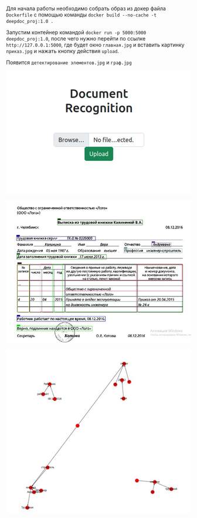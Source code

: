 Для начала работы необходимо собрать образ из докер файла `Dockerfile` с помощью команды `docker build --no-cache -t deepdoc_proj:1.0 .`  

Запустим контейнер командой `docker run -p 5000:5000 deepdoc_proj:1.0`, после чего нужно перейти по ссылке `http://127.0.0.1:5000`, где будет окно `главная.jpg` и  вставить картинку `приказ.jpg` и нажать кнопку действия `upload`.  

Появится `детектирование элементов.jpg` и `граф.jpg`  



![главная](https://github.com/sheka00/ml_container/blob/main/%D0%B3%D0%BB%D0%B0%D0%B2%D0%BD%D0%B0%D1%8F.jpg)  

![детектирование элементов](https://github.com/sheka00/ml_container/blob/main/%D0%B4%D0%B5%D1%82%D0%B5%D0%BA%D1%82%D0%B8%D1%80%D0%BE%D0%B2%D0%B0%D0%BD%D0%B8%D0%B5%20%D1%8D%D0%BB%D0%B5%D0%BC%D0%B5%D0%BD%D1%82%D0%BE%D0%B2.jpg)  

![граф](https://github.com/sheka00/ml_container/blob/main/%D0%B3%D1%80%D0%B0%D1%84.jpg)
